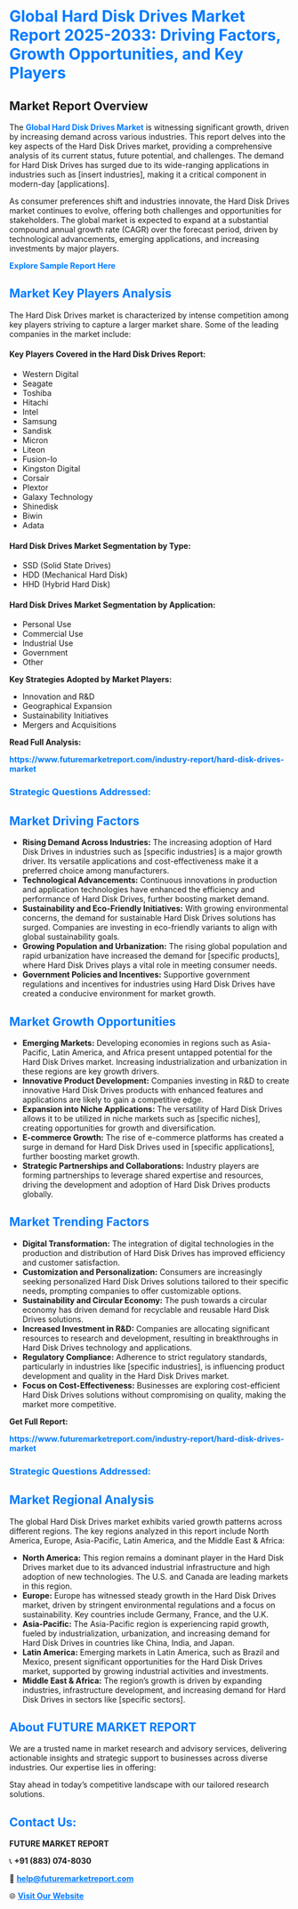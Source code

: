 <h1 style="color: #007BFF;">Global Hard Disk Drives Market Report 2025-2033: Driving Factors, Growth Opportunities, and Key Players</h1>

<section id="overview">
<h2>Market Report Overview</h2>
<p>The <a href="https://www.futuremarketreport.com/industry-report/hard-disk-drives-market" style="color: #007BFF; text-decoration: none;"><strong>Global Hard Disk Drives Market</strong></a> is witnessing significant growth, driven by increasing demand across various industries. This report delves into the key aspects of the Hard Disk Drives market, providing a comprehensive analysis of its current status, future potential, and challenges. The demand for Hard Disk Drives has surged due to its wide-ranging applications in industries such as [insert industries], making it a critical component in modern-day [applications].</p>
<p>As consumer preferences shift and industries innovate, the Hard Disk Drives market continues to evolve, offering both challenges and opportunities for stakeholders. The global market is expected to expand at a substantial compound annual growth rate (CAGR) over the forecast period, driven by technological advancements, emerging applications, and increasing investments by major players.</p>
</section>

<section id="overview">
<p><a href="https://www.futuremarketreport.com/request-sample/reportId=115204" style="color: #007BFF; text-decoration: none;"><strong>Explore Sample Report Here</strong></a></p>
</section>

<section id="key-players">
<h2 style="color: #007BFF;">Market Key Players Analysis</h2>
<p>The Hard Disk Drives market is characterized by intense competition among key players striving to capture a larger market share. Some of the leading companies in the market include:</p>
<h4>Key Players Covered in the Hard Disk Drives Report:</h4>
<ul><li>Western Digital</li><li>Seagate</li><li>Toshiba</li><li>Hitachi</li><li>Intel</li><li>Samsung</li><li>Sandisk</li><li>Micron</li><li>Liteon</li><li>Fusion-Io</li><li>Kingston Digital</li><li>Corsair</li><li>Plextor</li><li>Galaxy Technology</li><li>Shinedisk</li><li>Biwin</li><li>Adata</li></ul>
<h4>Hard Disk Drives Market Segmentation by Type:</h4>
<ul><li>SSD (Solid State Drives)</li><li>HDD (Mechanical Hard Disk)</li><li>HHD (Hybrid Hard Disk)</li></ul>

<h4>Hard Disk Drives Market Segmentation by Application:</h4>
<ul><li>Personal Use</li><li>Commercial Use</li><li>Industrial Use</li><li>Government</li><li>Other</li></ul>
<p><strong>Key Strategies Adopted by Market Players:</strong></p>
<ul>
<li>Innovation and R&D</li>
<li>Geographical Expansion</li>
<li>Sustainability Initiatives</li>
<li>Mergers and Acquisitions</li>
</ul>
</section>

<section>
<p><strong>Read Full Analysis: </strong></p><a href="https://www.futuremarketreport.com/industry-report/hard-disk-drives-market" style="color: #007BFF; text-decoration: none;"><strong>https://www.futuremarketreport.com/industry-report/hard-disk-drives-market</strong></a>
<h3 style="color: #007BFF;">Strategic Questions Addressed:</h3>
</section>

<section id="driving-factors">
<h2 style="color: #007BFF;">Market Driving Factors</h2>
<ul>
<li><strong>Rising Demand Across Industries:</strong> The increasing adoption of Hard Disk Drives in industries such as [specific industries] is a major growth driver. Its versatile applications and cost-effectiveness make it a preferred choice among manufacturers.</li>
<li><strong>Technological Advancements:</strong> Continuous innovations in production and application technologies have enhanced the efficiency and performance of Hard Disk Drives, further boosting market demand.</li>
<li><strong>Sustainability and Eco-Friendly Initiatives:</strong> With growing environmental concerns, the demand for sustainable Hard Disk Drives solutions has surged. Companies are investing in eco-friendly variants to align with global sustainability goals.</li>
<li><strong>Growing Population and Urbanization:</strong> The rising global population and rapid urbanization have increased the demand for [specific products], where Hard Disk Drives plays a vital role in meeting consumer needs.</li>
<li><strong>Government Policies and Incentives:</strong> Supportive government regulations and incentives for industries using Hard Disk Drives have created a conducive environment for market growth.</li>
</ul>
</section>

<section id="growth-opportunities">
<h2 style="color: #007BFF;">Market Growth Opportunities</h2>
<ul>
<li><strong>Emerging Markets:</strong> Developing economies in regions such as Asia-Pacific, Latin America, and Africa present untapped potential for the Hard Disk Drives market. Increasing industrialization and urbanization in these regions are key growth drivers.</li>
<li><strong>Innovative Product Development:</strong> Companies investing in R&D to create innovative Hard Disk Drives products with enhanced features and applications are likely to gain a competitive edge.</li>
<li><strong>Expansion into Niche Applications:</strong> The versatility of Hard Disk Drives allows it to be utilized in niche markets such as [specific niches], creating opportunities for growth and diversification.</li>
<li><strong>E-commerce Growth:</strong> The rise of e-commerce platforms has created a surge in demand for Hard Disk Drives used in [specific applications], further boosting market growth.</li>
<li><strong>Strategic Partnerships and Collaborations:</strong> Industry players are forming partnerships to leverage shared expertise and resources, driving the development and adoption of Hard Disk Drives products globally.</li>
</ul>
</section>

<section id="trending-factors">
<h2 style="color: #007BFF;">Market Trending Factors</h2>
<ul>
<li><strong>Digital Transformation:</strong> The integration of digital technologies in the production and distribution of Hard Disk Drives has improved efficiency and customer satisfaction.</li>
<li><strong>Customization and Personalization:</strong> Consumers are increasingly seeking personalized Hard Disk Drives solutions tailored to their specific needs, prompting companies to offer customizable options.</li>
<li><strong>Sustainability and Circular Economy:</strong> The push towards a circular economy has driven demand for recyclable and reusable Hard Disk Drives solutions.</li>
<li><strong>Increased Investment in R&D:</strong> Companies are allocating significant resources to research and development, resulting in breakthroughs in Hard Disk Drives technology and applications.</li>
<li><strong>Regulatory Compliance:</strong> Adherence to strict regulatory standards, particularly in industries like [specific industries], is influencing product development and quality in the Hard Disk Drives market.</li>
<li><strong>Focus on Cost-Effectiveness:</strong> Businesses are exploring cost-efficient Hard Disk Drives solutions without compromising on quality, making the market more competitive.</li>
</ul>
</section>

<section>
<p><strong>Get Full Report: </strong></p><a href="https://www.futuremarketreport.com/industry-report/hard-disk-drives-market" style="color: #007BFF; text-decoration: none;"><strong>https://www.futuremarketreport.com/industry-report/hard-disk-drives-market</strong></a>
<h3 style="color: #007BFF;">Strategic Questions Addressed:</h3>
</section>


<section id="regional-analysis">
<h2 style="color: #007BFF;">Market Regional Analysis</h2>
<p>The global Hard Disk Drives market exhibits varied growth patterns across different regions. The key regions analyzed in this report include North America, Europe, Asia-Pacific, Latin America, and the Middle East & Africa:</p>
<ul>
<li><strong>North America:</strong> This region remains a dominant player in the Hard Disk Drives market due to its advanced industrial infrastructure and high adoption of new technologies. The U.S. and Canada are leading markets in this region.</li>
<li><strong>Europe:</strong> Europe has witnessed steady growth in the Hard Disk Drives market, driven by stringent environmental regulations and a focus on sustainability. Key countries include Germany, France, and the U.K.</li>
<li><strong>Asia-Pacific:</strong> The Asia-Pacific region is experiencing rapid growth, fueled by industrialization, urbanization, and increasing demand for Hard Disk Drives in countries like China, India, and Japan.</li>
<li><strong>Latin America:</strong> Emerging markets in Latin America, such as Brazil and Mexico, present significant opportunities for the Hard Disk Drives market, supported by growing industrial activities and investments.</li>
<li><strong>Middle East & Africa:</strong> The region’s growth is driven by expanding industries, infrastructure development, and increasing demand for Hard Disk Drives in sectors like [specific sectors].</li>
</ul>
</section>

<footer>
<h2 style="color: #007BFF;">About FUTURE MARKET REPORT</h2>
<p>We are a trusted name in market research and advisory services, delivering actionable insights and strategic support to businesses across diverse industries. Our expertise lies in offering:</p>

<p>Stay ahead in today’s competitive landscape with our tailored research solutions.</p>

<h2 style="color: #007BFF;">Contact Us:</h2>
<p><strong>FUTURE MARKET REPORT</strong></p>
<p>📞 <strong>+91 (883) 074-8030</strong></p>
<p>📧 <strong><a href="mailto:help@futuremarketreport.com" style="color: #007BFF;">help@futuremarketreport.com</a></strong></p>
<p>🌐 <strong><a href="https://www.futuremarketreport.com/" style="color: #007BFF;">Visit Our Website</a></strong></p>
</footer>